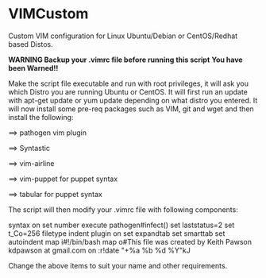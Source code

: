 VIMCustom
=========

Custom VIM configuration for Linux Ubuntu/Debian or CentOS/Redhat based Distos.

  **WARNING Backup your .vimrc file before running this script**
  **You have been Warned!!**

Make the script file executable and run with root privileges, it will ask you which Distro you are running Ubuntu or CentOS. It will first run an update with apt-get update or yum update depending on what distro you entered. It will now install some pre-req packages such as VIM, git and wget and then install the following:


==> pathogen vim plugin

==> Syntastic

==> vim-airline

==> vim-puppet for puppet syntax

==> tabular for puppet syntax


The script will then modify your .vimrc file with following components:

syntax on 
set number 
execute pathogen#infect() 
set laststatus=2 
set t_Co=256 
filetype indent plugin on 
set expandtab 
set smarttab 
set autoindent 
map <F2> i#!/bin/bash <ESC> 
map <F3> o#This file was created by Keith Pawson kdpawson at gmail.com on <ESC>:r!date "+\%a \%b \%d \%Y"<ESC>kJ 


Change the above items to suit your name and other requirements.
